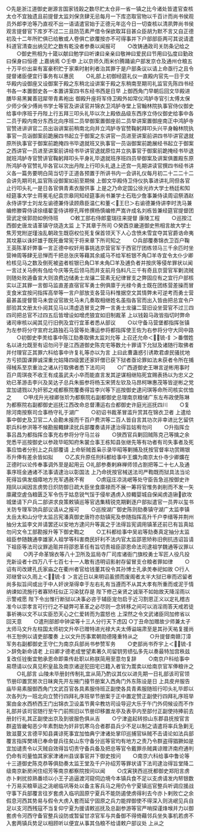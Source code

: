 <!-- { "loadSidebar": true } -->
○先是浙江道御史谢源言国家钱榖之数尽贮太仓非一省一镇之比今诸处皆遣官查核太仓不宜独遗且前提督太监刘保贪肆无忌每月一下库恣取官物以千百计而尚书侯观员外郎李沧等乃直视不出一语请遣官始于正德元年迄今日一切查核以清夙弊尚书侯观言提督官下库岁不过二三且防范素严借令保欲取耳目甚众臣胡为默不言又自正德初及十二年所贮俱已给散或人卷俱亡欲覆按亦不可得事并下户部部臣两可其说请遣科道官清查出纳见贮之数有乾没者参奏以闻报可
　　○改铸通政司关防条记给之
　　○御史熊相为十箴以献曰勉学曰听谏曰亲亲曰敬神曰爱民曰节用曰弘度曰勤政曰保身曰恒德  上嘉纳焉
○壬申  上以京师久雨米价腾踊谕户部发京仓及通州仓粮五十万平价出粜有富豪积贮于家乘时射利者治其罪于是户部条议以请上命亟行之且令提督诸臣便宜行事务有以惠民
　　○礼部上初御经筵礼仪一直殿内官先一日于文华殿内设御座又设御案于殿之东稍北设讲案于殿之东稍南至期司礼监官先陈四书经书各一本置御史各一本置讲案四书东经书西是日早  上御西角门早朝后回文华殿进膳毕易黑翼善冠犀带青素袍出  御殿升座将军侍卫殿外如常仪鸿胪寺官引太傅太保少师少保少傅尚书学士等官及讲读官并锦衣卫鸿胪寺堂上官翰林院执事官侍仪御史给事中序班于丹陛上行五拜三叩头礼毕以次上殿依品级东西序立侍仪御史给事中各二员于殿内南分东西北向序班二员举御案置御座前二员举讲案置御座南正中鸿胪寺官赞进讲讲官二员出诣讲案前稍南北向并立鸿胪寺官赞鞠躬拜叩头兴平身翰林院执事官一员诣御案前跪展四书起立于御案之东讲官一员进至讲案前讲四书毕讲官退就原所执事官于御案前跪掩四书毕退就班又执事官一员诣御案前跪展经书起立于御案之西讲官一员进至讲案前讲经书毕讲官退就原位并立执事官于御案前跪掩经书毕退就班鸿胪寺官赞讲官鞠躬拜叩头平身礼毕退就班序班四员举御案及讲案俱置殿东原所鸿胪寺官赞礼毕各官以次出丹陛上行叩头礼退上还宫一先期讲读官撰四书经书讲义各一篇务要明白简当切于正道各预置于所讲书内一会讲礼仪每月初二十二二十二会讲先期司礼监官陈设御案如前至期候  上御文华殿侍卫侍仪执事进讲礼同但各官止行叩头礼一是日各官俱青素衣服供事  上是之乃命定国公徐光祚大学士杨廷和知经筵事大学士蒋冕毛纪袁宗皋同知经筵事尚书兼学士石珤少詹事兼侍读周诏祭酒赵永侍讲学士刘龙左谕德兼侍读顾鼎臣温仁和董＜王巳＞右谕德兼侍讲李时洗马兼编修滕霄侍读徐缙翟銮侍讲穆孔晖修撰杨慎编修严嵩许成名刘栋皆兼经筵官提督团营武定侯郭勋如例侍班
　　○敕工部右侍郎童瑞往来提督  康陵工程
　　○巡按江西御史唐龙请革镇守烧造太监  上下其章于所司
○癸酉京畿道御史熊相言故大学士焦芳党附逆瑾浊乱朝政生既窃权位死复保首领天下人心含愤未雪宜夺其官爵诰命夷其坟墓以诛奸雄于既死垂常宪于将来章下所司知之
　　○兵部覆奏锦衣卫百户鞠王英陈革奸弊事一言正德中权奸用事挑选京营官军于西官厅团练领马三千余匹时坐营神周等肆无忌惮而千把总张庆等藉其余威马不给军桩银不角□羊寺宜令太仆少卿检核见马之数及倒死被盗者桩银已角□羊未角□羊及逋负者并按庆等侵牟罪状以闻一言过关马例有刍给今庆等先后领马而并支前月刍料凡三千有奇且京营官军剿流贼则随处败遁备宣大则浪费边储勇士龙骧二营素无纪律冒支之弊固应有之宜行户部核实以正其罪一言御马监直差直宿官军勇士例俱廪于光禄今勇士既在团练营差操而冒支食米宜按问指挥高举等一言户部放支各营马料惟据空文其情弊未可逆考而勇士营最甚盖提督管马未尝设官故兑马未几奏取相继姓名虽指各官而出入皆由把总宜令户部验其文册太仆阅其见马以清虚造冒支之弊一言勇士龙骧二营旧设坐营官不过三四四司把总官不过四五后皆增设如增虎狼宜如旧制裁革  上以钱榖马政皆指切时弊命诸司审核以闻其见行旧例及宜行宜革者悉从部议
　　○以守备马营堡都指挥张镇为左参将分守宣府北路独石马营等处漕运参将都指挥使王佐为右参将分守大同中路
　　○初御史李羙给事中陈江劾奏取佛太监刘允等  上召还允命＜锍-釒＞番僧姓名以进允既至有诏勿问于是江西道御史陈克宅等数允十罪请下允狱及诸随行取佛者并付理官正其罪六科给事中许复礼等亦以为言  上曰此曹蛊惑引诱欺君虐民骚扰地方亏损国课罪诚深重允姑降四级罢还家奸僧已获下狱者亟论罪如法未获者令所在捕得械系至京重治之诸从行取佛者悉下法司问
　　○广西道御史王琳言逆彬用事时百户周琪夜不收王有成虽武夫小卒而能直言发其逆谋相继陷死宜赐表扬以为忠义之劝已革游击李兴及吴达子总兵朱振参将杨玉宋赟左钦及马昂柯琳惠茂等皆逆彬之党宜加谴戮以为奸邪之戒都察院覆奏得旨李兴等下巡按御史逮问琪等命所司核实优恤之
　　○甲戌升光禄卿张玠为都察院右副都御史总理南京粮储广东左布政使陈琳为都察院右副都御史巡抚江西改命总督漕运右佥都御史许庭光巡抚四川
　　○复除河南按察司佥事杨守礼于湖广
　　○初诏书裁革冒滥升赏其在锦衣卫者  上遣给事中御史及卫官二人会勘未报而千百户费洪等二百人皆自言其功次非幸进比乞留供职兵科参洪等不候勘报輙肆渎扰兵部覆奏请并逮治得旨姑宥勿问
　　○升指挥佥事吕昌为都指挥佥事充右参将分守马兰谷
　　○狭西官兵剿回贼陈克己等擒之余党悉平巡按御史以参政毕昭知府朱裳佥事王栋知县张继先等有功者有司失事者及死事应恤者分别上之兵部覆请  上命斩贼首枭示录毕昭等剿捕及抚按官督率功赏赐银币升俸有差余皆如拟
　　○乙亥升原任刑科都给事中王爌为南京太仆寺少卿爌在正德时以论传奉事调外至是起用云
○礼部参奏剌麻禅师领占劄把等二十七人及通事序班金通诸不法事请逮治以彰国法  上乃命抚按官械送法司严鞫既而狱具法当论死得旨俱发烟瘴地方充军遇赦不宥
　　○虏寇庄凉洮岷等处守臣告急巡按御史许翔凤以闻因言虏势日炽防御日疏大臣坐食廪禄而不展一筹将官惟务剥削而不发一矢廪藏空虗刍粮匮乏军令伤于姑息锐气馁于侵牟遇虏入掠輙婴城自保闻虏造锹欲攻城堡请下户兵二部讲求良策敕镇巡等官选集精锐克期剿逐户部拟遣官一员畀以玺书关防专理军饷兵部议请从之报可
　　○巡按湖广御史陈则劾奏镇守湖广太监李镇太岳太和山分守太监吕宪潘真御史唐符亦劾镇宪及参随指挥高升千户李缙等并荆州抽分太监李文并请罢还以安地方逮问升等寘之于法得旨宪调用镇革还前已有旨真姑勿问文令工部勘报升等下御史鞫之
　　○工科都给事中吴岩等劾奏真定抽分太监祖臣参随魏通李雄家人祖学等科害商民奸利不法内官太监邵恩矫称旧例抗违诏旨请下祖臣等法司议罪追赃并将邵恩革任有旨切责祖臣邵恩命法司逮祖学魏通等议罪以闻
　　○丙子命革锦衣等八十卫所及监局寺厂司库诸衙门旗校勇士军匠人役凡投充新设者十四万八千七百七十一人敢有违明诏影射存留冒支仓粮者罪如律
　　○诏有司改建孔氏家庙之在衢州者官给钱董其役令其孙博士孔承羙奉祀如故
○行人邓继曾以久雨上＜锍-釒＞言近日以来明诏虽颁而废阁者太半大狱已审而迟留者尚多拟旨间或出于中人奸谀渐得幸于左右礼有当遵而不从其大孝有所重而或泥于情纳谏如流施行者寡矫枉似正习染犹存是  陛下修己亲贤之诚渐不如始故天降淫雨以示警戒愿  陛下令出惟行断狱以决事必咨于辅臣宠勿启于近习割恩正义以定礼稽古准今以崇孝言可行行之不疑弊可革革之必尽则一念转移之间可以消淫雨答天戒若徒事祈祷以文不以实臣恐天心之仁爱转而为震怒也  上深然之令文武诸臣同加修省以回天意
　　○遣刑部郎中钟梁等十三人分行天下虑囚
○丁丑命加赠故少师兼太子太师马文升左柱国太师初文升卒已赠特进光禄大夫太傅谥端肃至是其孙天祐复援尚书王恕例以请吏部覆奏  上以文升历事累朝勋德隆重特从之
　　○升提督南赣汀漳军务右副都御史王守仁为南京兵部尚书参赞军务
　　○吏部尚书乔宇上＜锍-釒＞辞免新命请老  上曰卿才德老成誉望素著久司留钥劳绩弘多先以奏最特加宫秩兹复改任铨衡宜勉承恩命即乘传赴职以称朕简用至意勿复辞
　　○南京户科给事中易瓒请以仪真见积皇盐及南京诸逆犯田宅已籍入者官为鬻卖以给南京官军俸粮许之
　　○礼部言  山陵未毕册封传制礼宜从简乃酌议其仪以进先期一日礼部该司官领节册印置赏房次日昧爽先开左掖门擡节册案入西角门外东陈设是日  上具皮弁服告  庙毕易素服御西角门文武百官各具素服侍班正副使各具青素服随班行叩头礼毕即以次各列为一班北向立赞行四拜礼序班举节册案于正中置定赞正副使行四拜礼序班举案由金水西桥西王门出锦衣卫设盖节黄伞教坊司设导迎大乐于午门外伺候设而不作礼部并该司官随行至午门前照旧以节册印移置龙亭及表亭内至部付正副使持捧前去册封行礼其正副使出京及到彼服色俱从吉
　　○宁津盗起转掠山东郡县抚按官言群盗皆畿甸恶少年素剽劫为奸非饥寒乌合者郡县兵少不足以制之请遣将率兵急剿无致滋蔓又言德平知县龚谅死事宜加恤典宁津诸处掌印巡捕官纵贼不击请论如法兵部覆言指挥樊靖已奉命督兵往矣山东守备分巡等官均有地方之责乃令群盗得猖獗如是宜加谴责令以灭贼自效得旨切责守备兵备及把总等官令戴罪杀贼龚谅赠济南府通判仍命有司量恤其家家津诸州县误事官并下御史按问
　　○南京六科给事中鲁论等十三道御史陈克恭等俱劾奏太监王堂及千户孙绍芳等罪状请下法司逮治得旨堂降二级南京新房闲住绍芳等南京都察院按问以闻
　　○戊寅狭西巡抚都御史郑阳言虏亦卜剌扰掠熟番顷以小王子追逼渡河窥伺边境今本镇兵食不足以支虏请发内帑银数十万易买粮草运之洮岷临巩等处以备主客兵马之用仍令宁夏镇巡官整兵听调应援战守事下兵部覆言往岁套虏入临巩固原宁夏兵不能防遏使虏得利去今亦卜剌败亡之余假息河西其势易与假令大虏入套而延宁固原之兵力能捍御使不得深入则洮岷见兵自足以支河西残寇不当复仰宁夏为援请敕巡抚及总副参游等官严哨探谨烽堠并力以御套虏令河西守备官整兵设防或暂留甘凉官军与共备御不得倚藉邻兵坐失事机若虏不入套两镇兵势足以相顾听以便宜从事其刍粮不给请敕户部议处  上从之
